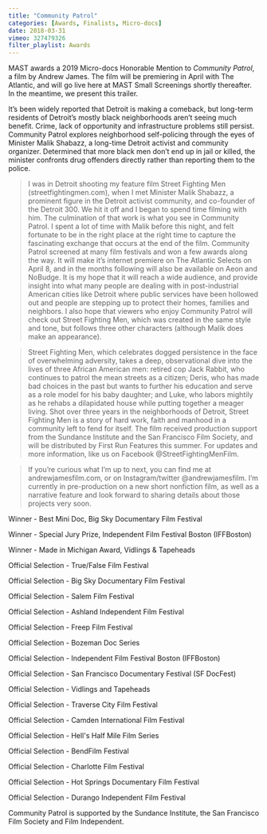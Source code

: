 ```yaml
---
title: "Community Patrol"
categories: [Awards, Finalists, Micro-docs]
date: 2018-03-31
vimeo: 327479326
filter_playlist: Awards
---
```


MAST awards a 2019 Micro-docs Honorable Mention to _Community Patrol_, a film by Andrew James. The film will be premiering in April with The Atlantic, and will go live here at MAST Small Screenings shortly thereafter. In the meantime, we present this trailer.

It’s been widely reported that Detroit is making a comeback, but long-term residents of Detroit’s mostly black neighborhoods aren’t seeing much benefit. Crime, lack of opportunity and infrastructure problems still persist. Community Patrol explores neighborhood self-policing through the eyes of Minister Malik Shabazz, a long-time Detroit activist and community organizer. Determined that more black men don’t end up in jail or killed, the minister confronts drug offenders directly rather than reporting them to the police.

> I was in Detroit shooting my feature film Street Fighting Men (streetfightingmen.com), when I met Minister Malik Shabazz, a prominent figure in the Detroit activist community, and co-founder of the Detroit 300. We hit it off and I began to spend time filming with him. The culmination of that work is what you see in Community Patrol. I spent a lot of time with Malik before this night, and felt fortunate to be in the right place at the right time to capture the fascinating exchange that occurs at the end of the film. Community Patrol screened at many film festivals and won a few awards along the way. It will make it’s internet premiere on The Atlantic Selects on April 8, and in the months following will also be available on Aeon and NoBudge. It is my hope that it will reach a wide audience, and provide insight into what many people are dealing with in post-industrial American cities like Detroit where public services have been hollowed out and people are stepping up to protect their homes, families and neighbors. I also hope that viewers who enjoy Community Patrol will check out Street Fighting Men, which was created in the same style and tone, but follows three other characters (although Malik does make an appearance).

> Street Fighting Men, which celebrates dogged persistence in the face of overwhelming adversity, takes a deep, observational dive into the lives of three African American men: retired cop Jack Rabbit, who continues to patrol the mean streets as a citizen; Deris, who has made bad choices in the past but wants to further his education and serve as a role model for his baby daughter; and Luke, who labors mightily as he rehabs a dilapidated house while putting together a meager living. Shot over three years in the neighborhoods of Detroit, Street Fighting Men is a story of hard work, faith and manhood in a community left to fend for itself. The film received production support from the Sundance Institute and the San Francisco Film Society, and will be distributed by First Run Features this summer. For updates and more information, like us on Facebook @StreetFightingMenFilm.

> If you’re curious what I’m up to next, you can find me at andrewjamesfilm.com, or on Instagram/twitter @andrewjamesfilm. I’m currently in pre-production on a new short nonfiction film, as well as a narrative feature and look forward to sharing details about those projects very soon.


Winner - Best Mini Doc, Big Sky Documentary Film Festival

Winner - Special Jury Prize, Independent Film Festival Boston (IFFBoston)

Winner - Made in Michigan Award, Vidlings & Tapeheads

Official Selection - True/False Film Festival

Official Selection - Big Sky Documentary Film Festival

Official Selection - Salem Film Festival

Official Selection - Ashland Independent Film Festival

Official Selection - Freep Film Festival

Official Selection - Bozeman Doc Series

Official Selection - Independent Film Festival Boston (IFFBoston)

Official Selection - San Francisco Documentary Festival (SF DocFest)

Official Selection - Vidlings and Tapeheads

Official Selection - Traverse City Film Festival

Official Selection - Camden International Film Festival

Official Selection - Hell's Half Mile Film Series

Official Selection - BendFilm Festival

Official Selection - Charlotte Film Festival

Official Selection - Hot Springs Documentary Film Festival

Official Selection - Durango Independent Film Festival

Community Patrol is supported by the Sundance Institute, the San Francisco Film Society and Film Independent.